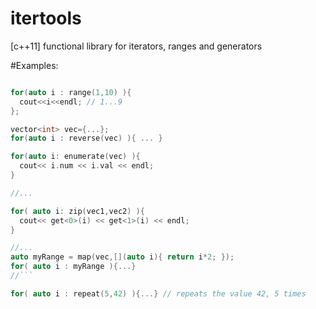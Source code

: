 # itertools
[c++11] functional library for iterators, ranges and generators

#Examples:
```c

for(auto i : range(1,10) ){
  cout<<i<<endl; // 1...9
};

vector<int> vec={...};
for(auto i : reverse(vec) ){ ... }

for(auto i: enumerate(vec) ){
  cout<< i.num << i.val << endl;
}

//...

for( auto i: zip(vec1,vec2) ){
  cout<< get<0>(i) << get<1>(i) << endl;
}

//...
auto myRange = map(vec,[](auto i){ return i*2; });
for( auto i : myRange ){...}
//```

for( auto i : repeat(5,42) ){...} // repeats the value 42, 5 times

